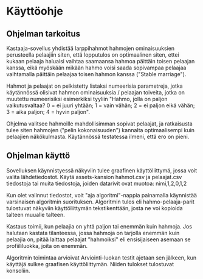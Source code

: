 # Käyttöohje

## Ohjelman tarkoitus

Kastaaja-sovellus yhdistää larppihahmot hahmojen ominaisuuksien perusteella pelaajiin siten, että lopputulos on optimaalinen siten, ettei kukaan pelaaja haluaisi vaihtaa saamaansa hahmoa päittäin toisen pelaajan kanssa, eikä myöskään mikään hahmo voisi saada sopivampaa pelaajaa vaihtamalla päittäin pelaajaa toisen hahmon kanssa ("Stable marriage").

Hahmot ja pelaajat on pelkistetty listaksi numeerisia parametreja, jotka käytännössä olisivat hahmon ominaisuuksia / pelaajan toiveita, jotka on muutettu numeerisiksi esimerkiksi tyyliin "Hahmo, jolla on paljon vaikutusvaltaa? 0 = ei juuri yhtään; 1 = vain vähän; 2 = ei paljon eikä vähän; 3 = aika paljon; 4 = hyvin paljon".

Ohjelma valitsee hahmoille mahdollisimman sopivat pelaajat, ja ratkaisusta tulee siten hahmojen ("pelin kokonaisuuden") kannalta optimaalisempi kuin pelaajien näkökulmasta. Käytännössä testatessa ilmeni, että ero on pieni.

## Ohjelman käyttö

Sovelluksen käynnistyessä näkyviin tulee graafinen käyttöliittymä, jossa voit valita lähdetiedostot. Käytä assets-kansion hahmot.csv ja pelaajat.csv tiedostoja tai muita tiedostoja, joiden datarivit ovat muotoa:
nimi,1,2,0,1,2

Kun olet valinnut tiedostot, voit "aja algoritmi"-nappia painamalla käynnistää varsinaisen algoritmin suorituksen. Algoritmin tulos eli hahmo-pelaaja-parit tulostuvat näkyviin käyttöliittymän tekstikenttään, josta ne voi kopioida talteen muualle talteen.

Kastaus toimii, kun pelaajia on yhtä paljon tai enemmän kuin hahmoja. Jos halutaan kastata tilanteessa, jossa hahmoja on tarjolla enemmän kuin pelaajia on, pitää laittaa pelaajat "hahmoiksi" eli ensisijaiseen asemaan se profiililuokka, joita on enemmän.

Algoritmin toimintaa arvioivat Arviointi-luokan testit ajetaan sen jälkeen, kun käyttäjä sulkee graafisen käyttöliittymän. Niiden tulokset tulostuvat konsoliin.
